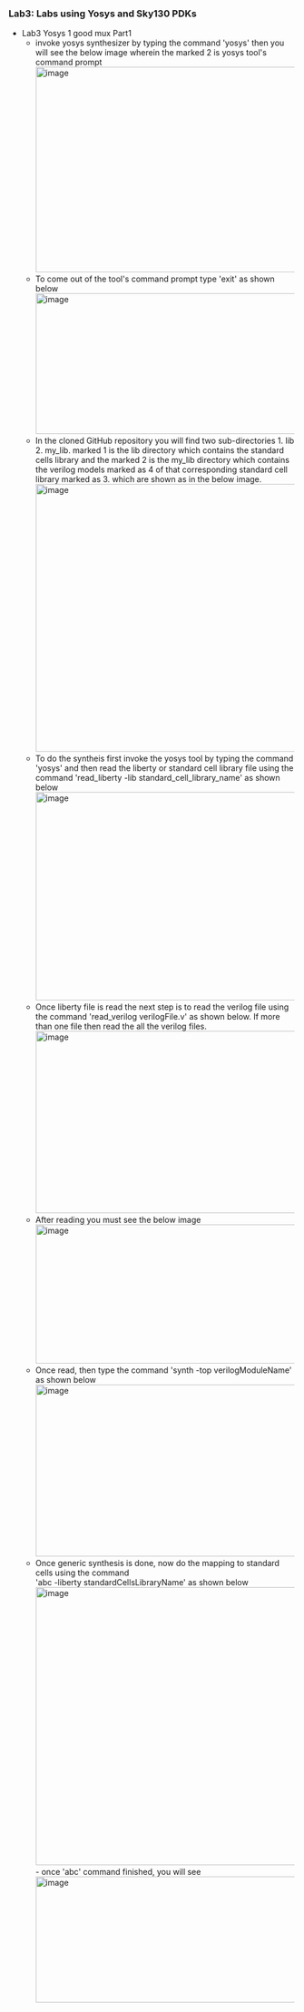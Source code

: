 ### Lab3: Labs using Yosys and Sky130 PDKs

- Lab3 Yosys 1 good mux Part1
    - invoke yosys synthesizer by typing the command 'yosys' then you will see the below image wherein the marked 2 is yosys tool's command prompt
      <img width="1581" height="362" alt="image" src="https://github.com/user-attachments/assets/07de4f87-f78a-4d65-9e75-bd7a289695e8" />
    - To come out of the tool's command prompt type 'exit' as shown below
      <img width="1177" height="248" alt="image" src="https://github.com/user-attachments/assets/ed9e434e-ab1a-47fe-abe0-eff899a94892" />
    - In the cloned GitHub repository you will find two sub-directories 1. lib 2. my_lib. marked 1 is the lib directory which contains the standard cells library and the marked 2 is the my_lib directory which contains the verilog models marked as 4 of that corresponding standard cell library marked as 3. which are shown as in the below image.
      <img width="1421" height="472" alt="image" src="https://github.com/user-attachments/assets/a5023468-96cf-4fa3-9760-1c81423f26d8" />
    - To do the syntheis first invoke the yosys tool by typing the command 'yosys' and then read the liberty or standard cell library file using the command
      'read_liberty -lib standard_cell_library_name' as shown below
      <img width="1312" height="367" alt="image" src="https://github.com/user-attachments/assets/ebb65546-86e2-4672-8323-98bc8f143861" />
    - Once liberty file is read the next step is to read the verilog file using the command 'read_verilog verilogFile.v' as shown below. If more than one file then read the all the verilog files.
      <img width="1167" height="321" alt="image" src="https://github.com/user-attachments/assets/c330648b-15e2-486c-b57f-4bda76c53936" />
    - After reading you must see the below image
      <img width="967" height="245" alt="image" src="https://github.com/user-attachments/assets/c5b4937d-35a6-408a-830c-f196ba612c8f" />
    - Once read, then type the command 'synth -top verilogModuleName' as shown below
      <img width="1239" height="303" alt="image" src="https://github.com/user-attachments/assets/4f973b7f-0a81-40ff-9a10-ac62c325aae8" />
    - Once generic synthesis is done, now do the mapping to standard cells using the command\
      'abc -liberty standardCellsLibraryName' as shown below
      <img width="831" height="490" alt="image" src="https://github.com/user-attachments/assets/e29bbd7a-803c-4ce7-a993-bd2a02e619b2" />
           - once 'abc' command finished, you will see
      <img width="682" height="222" alt="image" src="https://github.com/user-attachments/assets/db81cc7d-ac0d-4427-a985-c59a7b737cfe" />









